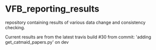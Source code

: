# VFB_reporting_results
repository containing results of various data change and consistency checking.

 Current results are from the latest travis build #30 from commit: 'adding get_catmaid_papers.py' on dev
